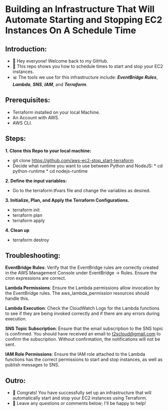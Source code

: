 # Building an Infrastructure That Will Automate Starting and Stopping EC2 Instances On A Schedule Time

## Introduction:
* 👋 Hey everyone! Welcome back to my GitHub.
* 🎥 This repo shows you how to schedule times to start and stop your EC2 instances.
* 📊 The tools we use for this infrastructure include: ***EventBridge Rules***, ***Lambda***, ***SNS***, ***IAM***, and ***Terraform***. 

## Prerequisites:
* Terraform installed on your local Machine.
* An Account with AWS.
* AWS CLI.

## Steps:
**1. Clone this Repo to your local machine:**
* git clone https://github.com/aws-ec2-stop_start-terraform
* Decide what runtime you want to use between Python and NodeJS: 
         * cd python-runtime
         * cd nodejs-runtime

**2. Define the input variables:**
* Go to the terraform.tfvars file and change the variables as desired. 

**3. Initialize, Plan, and Apply the Terraform Configurations.**  
* terraform init
* terraform plan
* terraform apply

**4. Clean up**
* terraform destroy

## Troubleshooting:
**EventBridge Rules**: Verify that the EventBridge rules are correctly created in the AWS Management Console under EventBridge -> Rules. Ensure the cron expressions are correct.

**Lambda Permissions**: Ensure the Lambda permissions allow invocation by the EventBridge rules. The aws_lambda_permission resources should handle this.

**Lambda Execution**: Check the CloudWatch Logs for the Lambda functions to see if they are being invoked correctly and if there are any errors during execution.

**SNS Topic Subscription**: Ensure that the email subscription to the SNS topic is confirmed. You should have received an email to t2scloud@gmail.com to confirm the subscription. Without confirmation, the notifications will not be sent.

**IAM Role Permissions**: Ensure the IAM role attached to the Lambda functions has the correct permissions to start and stop instances, as well as publish messages to SNS.

## Outro:
* 🎉 Congrats! You have successfully set up an infrastructure that will automatically start and stop your EC2 instances using Terraform.
* 💬 Leave any questions or comments below; I'll be happy to help!
